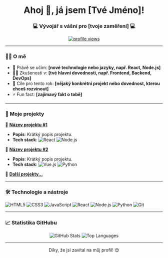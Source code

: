 <h1 align="center">Ahoj 👋, já jsem [Tvé Jméno]!</h1>
<h3 align="center">💻 Vývojář s vášní pro [tvoje zaměření] 💻</h3>

<p align="center">
  <a href="https://github.com/USERNAME">
    <img src="https://komarev.com/ghpvc/?username=USERNAME&color=blue" alt="profile views" />
  </a>
</p>

---

### 🧑‍💻 O mě

- 🌱 Právě se učím: **[nové technologie nebo jazyky, např. React, Node.js]**
- 👨‍🏫 Zkušenosti v: **[tvé hlavní dovednosti, např. Frontend, Backend, DevOps]**
- 🎯 Cíle pro tento rok: **[nějaký konkrétní projekt nebo dovednost, kterou chceš rozvinout]**
- ⚡ Fun fact: **[zajímavý fakt o tobě]**

---

### 🚀 Moje projekty

📌 **[Název projektu #1](odkaz_na_projekt_1)**

- **Popis**: Krátký popis projektu.
- **Tech stack**: ![React](https://img.shields.io/badge/-React-blue) ![Node.js](https://img.shields.io/badge/-Node.js-green)

📌 **[Název projektu #2](odkaz_na_projekt_2)**

- **Popis**: Krátký popis projektu.
- **Tech stack**: ![Vue.js](https://img.shields.io/badge/-Vue.js-brightgreen) ![Python](https://img.shields.io/badge/-Python-yellow)

📌 **[Další projekty…](https://github.com/USERNAME?tab=repositories)**

---

### 🛠️ Technologie a nástroje

<p>
  <img src="https://img.shields.io/badge/-HTML5-E34F26?logo=html5&logoColor=white&style=flat-square" alt="HTML5" />
  <img src="https://img.shields.io/badge/-CSS3-1572B6?logo=css3&logoColor=white&style=flat-square" alt="CSS3" />
  <img src="https://img.shields.io/badge/-JavaScript-F7DF1E?logo=javascript&logoColor=black&style=flat-square" alt="JavaScript" />
  <img src="https://img.shields.io/badge/-React-61DAFB?logo=react&logoColor=black&style=flat-square" alt="React" />
  <img src="https://img.shields.io/badge/-Node.js-339933?logo=node.js&logoColor=white&style=flat-square" alt="Node.js" />
  <img src="https://img.shields.io/badge/-Python-3776AB?logo=python&logoColor=white&style=flat-square" alt="Python" />
  <img src="https://img.shields.io/badge/-Git-F05032?logo=git&logoColor=white&style=flat-square" alt="Git" />
</p>

---

### 📈 Statistika GitHubu

<p align="center">
  <img src="https://github-readme-stats.vercel.app/api?username=USERNAME&show_icons=true&theme=dark&count_private=true" alt="GitHub Stats" />
  <img src="https://github-readme-stats.vercel.app/api/top-langs/?username=USERNAME&layout=compact&theme=dark" alt="Top Languages" />
</p>

---

<p align="center">
  Díky, že jsi zavítal na můj profil! 😊
</p>
